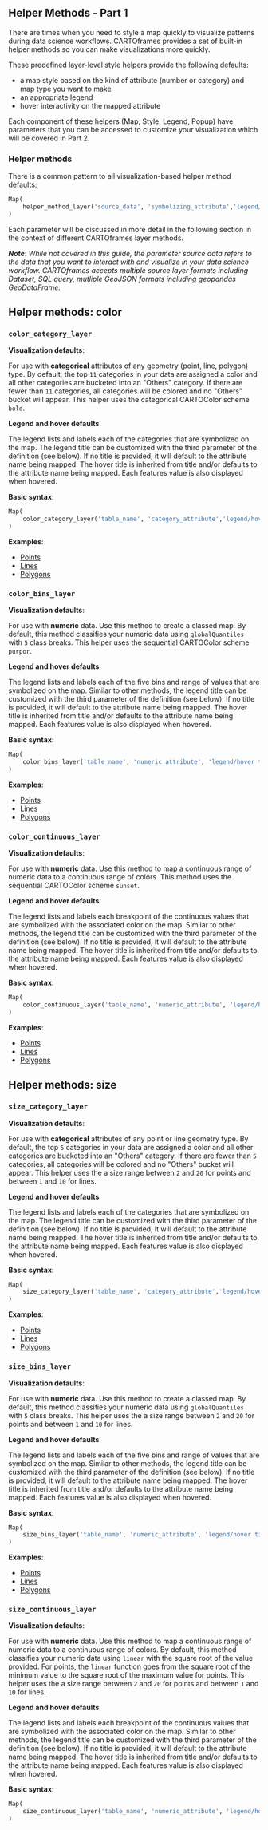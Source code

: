 ## Helper Methods - Part 1

There are times when you need to style a map quickly to visualize patterns during data science workflows. CARTOframes provides a set of built-in helper methods so you can make visualizations more quickly.

These predefined layer-level style helpers provide the following defaults:
- a map style based on the kind of attribute (number or category) and map type you want to make
- an appropriate legend
- hover interactivity on the mapped attribute

Each component of these helpers (Map, Style, Legend, Popup) have parameters that you can be accessed to customize your visualization which will be covered in Part 2.

### Helper methods

There is a common pattern to all visualization-based helper method defaults:

```py
Map(
    helper_method_layer('source_data', 'symbolizing_attribute','legend/hover title')
)
```
Each parameter will be discussed in more detail in the following section in the context of different CARTOframes layer methods.

_**Note**_:
_While not covered in this guide, the parameter source data refers to the data that you want to interact with and visualize in your data science workflow. CARTOframes accepts multiple source layer formats including Dataset, SQL query, mutliple GeoJSON formats including geopandas GeoDataFrame._

## Helper methods: color

### `color_category_layer`

**Visualization defaults**:

For use with **categorical** attributes of any geometry (point, line, polygon) type. By default, the top `11` categories in your data are assigned a color and all other categories are bucketed into an "Others" category. If there are fewer than `11` categories, all categories will be colored and no "Others" bucket will appear. This helper uses the categorical CARTOColor scheme `bold`. 

**Legend and hover defaults**:

The legend lists and labels each of the categories that are symbolized on the map. The legend title can be customized with the third parameter of the definition (see below). If no title is provided, it will default to the attribute name being mapped. The hover title is inherited from title and/or defaults to the attribute name being mapped. Each features value is also displayed when hovered.

**Basic syntax**:

```py
Map(
    color_category_layer('table_name', 'category_attribute','legend/hover title')
)
```

**Examples**:
  - [Points](#Color-category-(points))
  - [Lines](#Color-continuous-(lines))
  - [Polygons](#Color-continuous-(polygons))


### `color_bins_layer`

**Visualization defaults**:

For use with **numeric** data. Use this method to create a classed map. By default, this method classifies your numeric data using `globalQuantiles` with `5` class breaks. This helper uses the sequential CARTOColor scheme `purpor`.

**Legend and hover defaults**:

The legend lists and labels each of the five bins and range of values that are symbolized on the map. Similar to other methods, the legend title can be customized with the third parameter of the definition (see below). If no title is provided, it will default to the attribute name being mapped. The hover title is inherited from title and/or defaults to the attribute name being mapped. Each features value is also displayed when hovered.

**Basic syntax**:

```py
Map(
    color_bins_layer('table_name', 'numeric_attribute', 'legend/hover title')
)
```

**Examples**:
- [Points](#Color-bins-(points))
- [Lines](#Color-bins-(lines))
- [Polygons](#Color-bins-(polygons))
  
### `color_continuous_layer`

**Visualization defaults**:

For use with **numeric** data. Use this method to map a continuous range of numeric data to a continuous range of colors. This method uses the sequential CARTOColor scheme `sunset`.

**Legend and hover defaults**:

The legend lists and labels each breakpoint of the continuous values that are symbolized with the associated color on the map. Similar to other methods, the legend title can be customized with the third parameter of the definition (see below). If no title is provided, it will default to the attribute name being mapped. The hover title is inherited from title and/or defaults to the attribute name being mapped. Each features value is also displayed when hovered.

**Basic syntax**:

```py
Map(
    color_continuous_layer('table_name', 'numeric_attribute', 'legend/hover title')
)
```

**Examples**:
- [Points](#Color-continuous-(points))
- [Lines](#Color-continuous-(lines))
- [Polygons](#Color-continuous-(polygons))  

## Helper methods: size

### `size_category_layer`

**Visualization defaults**:

For use with **categorical** attributes of any point or line geometry type. By default, the top `5` categories in your data are assigned a color and all other categories are bucketed into an "Others" category. If there are fewer than `5` categories, all categories will be colored and no "Others" bucket will appear.
This helper uses the a size range between `2` and `20` for points and between `1` and `10` for lines.

**Legend and hover defaults**:

The legend lists and labels each of the categories that are symbolized on the map. The legend title can be customized with the third parameter of the definition (see below). If no title is provided, it will default to the attribute name being mapped. The hover title is inherited from title and/or defaults to the attribute name being mapped. Each features value is also displayed when hovered.

**Basic syntax**:

```py
Map(
    size_category_layer('table_name', 'category_attribute','legend/hover title')
)
```

**Examples**:
  - [Points](#size-category-(points))
  - [Lines](#size-category-(lines))
  - [Polygons](#size-category-(polygons))


### `size_bins_layer`

**Visualization defaults**:

For use with **numeric** data. Use this method to create a classed map. By default, this method classifies your numeric data using `globalQuantiles` with `5` class breaks. This helper uses the a size range between `2` and `20` for points and between `1` and `10` for lines.

**Legend and hover defaults**:

The legend lists and labels each of the five bins and range of values that are symbolized on the map. Similar to other methods, the legend title can be customized with the third parameter of the definition (see below). If no title is provided, it will default to the attribute name being mapped. The hover title is inherited from title and/or defaults to the attribute name being mapped. Each features value is also displayed when hovered.

**Basic syntax**:

```py
Map(
    size_bins_layer('table_name', 'numeric_attribute', 'legend/hover title')
)
```

**Examples**:
- [Points](#Size-bins-(points))
- [Lines](#Size-bins-(lines))
- [Polygons](#Size-bins-(polygons))
  
### `size_continuous_layer`

**Visualization defaults**:

For use with **numeric** data. Use this method to map a continuous range of numeric data to a continuous range of colors. By default, this method classifies your numeric data using `linear` with the square root of the value provided. For points, the `linear` function goes from the square root of the minimum value to the square root of the maximum value for points. This helper uses the a size range between `2` and `20` for points and between `1` and `10` for lines.

**Legend and hover defaults**:

The legend lists and labels each breakpoint of the continuous values that are symbolized with the associated color on the map. Similar to other methods, the legend title can be customized with the third parameter of the definition (see below). If no title is provided, it will default to the attribute name being mapped. The hover title is inherited from title and/or defaults to the attribute name being mapped. Each features value is also displayed when hovered.

**Basic syntax**:

```py
Map(
    size_continuous_layer('table_name', 'numeric_attribute', 'legend/hover title')
)
```